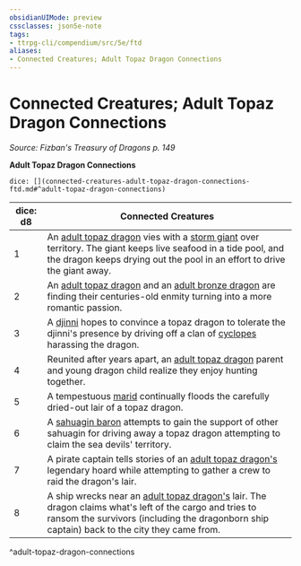 ```yaml
---
obsidianUIMode: preview
cssclasses: json5e-note
tags:
- ttrpg-cli/compendium/src/5e/ftd
aliases:
- Connected Creatures; Adult Topaz Dragon Connections
---
```

# Connected Creatures; Adult Topaz Dragon Connections
*Source: Fizban's Treasury of Dragons p. 149* 

**Adult Topaz Dragon Connections**

`dice: [](connected-creatures-adult-topaz-dragon-connections-ftd.md#^adult-topaz-dragon-connections)`

| dice: d8 | Connected Creatures |
|----------|---------------------|
| 1 | An [adult topaz dragon](Інструменти%20ДМ/CLI/bestiary/dragon/adult-topaz-dragon-ftd.md) vies with a [storm giant](Інструменти%20ДМ/CLI/bestiary/giant/storm-giant-xmm.md) over territory. The giant keeps live seafood in a tide pool, and the dragon keeps drying out the pool in an effort to drive the giant away. |
| 2 | An [adult topaz dragon](Інструменти%20ДМ/CLI/bestiary/dragon/adult-topaz-dragon-ftd.md) and an [adult bronze dragon](Інструменти%20ДМ/CLI/bestiary/dragon/adult-bronze-dragon-xmm.md) are finding their centuries-old enmity turning into a more romantic passion. |
| 3 | A [djinni](Інструменти%20ДМ/CLI/bestiary/elemental/djinni-xmm.md) hopes to convince a topaz dragon to tolerate the djinni's presence by driving off a clan of [cyclopes](Інструменти%20ДМ/CLI/bestiary/giant/cyclops-sentry-xmm.md) harassing the dragon. |
| 4 | Reunited after years apart, an [adult topaz dragon](Інструменти%20ДМ/CLI/bestiary/dragon/adult-topaz-dragon-ftd.md) parent and young dragon child realize they enjoy hunting together. |
| 5 | A tempestuous [marid](Інструменти%20ДМ/CLI/bestiary/elemental/marid-xmm.md) continually floods the carefully dried-out lair of a topaz dragon. |
| 6 | A [sahuagin baron](Інструменти%20ДМ/CLI/bestiary/fiend/sahuagin-baron-xmm.md) attempts to gain the support of other sahuagin for driving away a topaz dragon attempting to claim the sea devils' territory. |
| 7 | A pirate captain tells stories of an [adult topaz dragon's](Інструменти%20ДМ/CLI/bestiary/dragon/adult-topaz-dragon-ftd.md) legendary hoard while attempting to gather a crew to raid the dragon's lair. |
| 8 | A ship wrecks near an [adult topaz dragon's](Інструменти%20ДМ/CLI/bestiary/dragon/adult-topaz-dragon-ftd.md) lair. The dragon claims what's left of the cargo and tries to ransom the survivors (including the dragonborn ship captain) back to the city they came from. |
^adult-topaz-dragon-connections